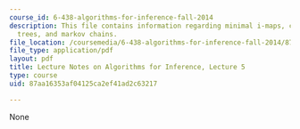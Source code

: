 ```yaml
---
course_id: 6-438-algorithms-for-inference-fall-2014
description: This file contains information regarding minimal i-maps, chordal graphs,
  trees, and markov chains.
file_location: /coursemedia/6-438-algorithms-for-inference-fall-2014/87aa16353af04125ca2ef41ad2c63217_MIT6_438F14_Lec5.pdf
file_type: application/pdf
layout: pdf
title: Lecture Notes on Algorithms for Inference, Lecture 5
type: course
uid: 87aa16353af04125ca2ef41ad2c63217

---
```

None